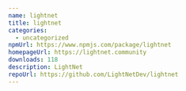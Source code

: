 ```yaml
---
name: lightnet
title: lightnet
categories:
  - uncategorized
npmUrl: https://www.npmjs.com/package/lightnet
homepageUrl: https://lightnet.community
downloads: 118
description: LightNet
repoUrl: https://github.com/LightNetDev/lightnet
---
```

